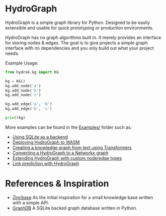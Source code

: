 # HydroGraph

HydroGraph is a simple graph library for Python. Designed to be easily extensible and usable for quick prototyping or production environments.

HydroGraph has no graph algorithms built in. It merely provides an interface for storing nodes & edges. The goal is to give projects a simple graph interface with no dependencies and you only build out what your project needs.

Example Usage:

```python
from hydrok.kg import KG

kg = KG()
kg.add_node('a')
kg.add_node('b')
kg.add_node('c')

kg.add_edge('a', 'b')
kg.add_edge('b', 'c')

print(kg)
```

More examples can be found in the [Examples/]() folder such as:
- [Using SQLite as a backend]()
- [Deploying HydroGraph to WASM]()
- [Creating a knowledge graph from text using Transformers]()
- [Converting a HydroGraph to a Networkx graph]()
- [Extending HydroGraph with custom node/edge types]()
- [Link prediction with HydroGraph]()

# References & Inspiration

- [Zincbase](https://github.com/complexdb/zincbase) As the initial inspiration for a small knowledge base written with a simple API.
- [GraphDB](https://github.com/CodyKochmann/graphdb) A SQLite backed graph database written in Python.